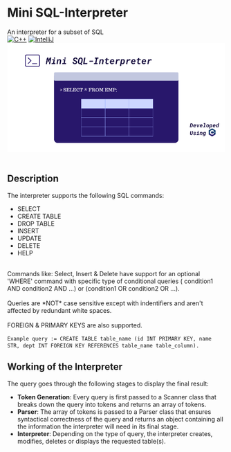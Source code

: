# Mini SQL-Interpreter
An interpreter for a subset of SQL<br>
<a href="https://www.w3schools.com/cpp/"> ![C++](https://img.shields.io/badge/C%2B%2B-blue?style=for-the-badge&logo=c%2B%2B&logoColor=white)</a>
<a href="https://www.w3schools.com/cpp/"> ![IntelliJ](https://img.shields.io/badge/intellij-831299?style=for-the-badge&logo=intellij&logoColor=white)</a>
<img src="https://github.com/prabhav-pandya/MiniSQL-Interpreter/blob/master/banner.png">
<br><br>
## Description
The interpreter supports the following SQL commands:
* SELECT  
* CREATE TABLE
* DROP TABLE
* INSERT
* UPDATE
* DELETE
* HELP
<br>
Commands like: Select, Insert & Delete have support for an optional 'WHERE' command with specific type of conditional queries ( condition1 AND condition2 AND ...) or (condition1 OR condition2 OR ...).
<br><br>
Queries are *NOT* case sensitive except with indentifiers and aren't affected by redundant white spaces.
<br><br>
FOREIGN & PRIMARY KEYS are also supported.<br>

```
Example query := CREATE TABLE table_name (id INT PRIMARY KEY, name STR, dept INT FOREIGN KEY REFERENCES table_name table_column).
```

## Working of the Interpreter
The query goes through the following stages to display the final result:
* **Token Generation**: Every query is first passed to a Scanner class that breaks down the query into tokens and returns an array of tokens.
* **Parser**: The array of tokens is passed to a Parser class that ensures syntactical correctness of the query and returns an object containing all the information the interpreter will need in its final stage.
* **Interpreter**: Depending on the type of query, the interpreter creates, modifies, deletes or displays the requested table(s).
